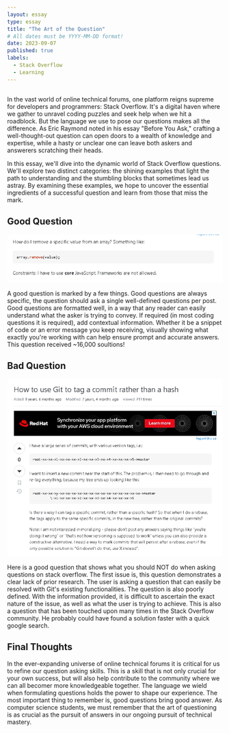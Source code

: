 ```yaml
---
layout: essay
type: essay
title: "The Art of the Question"
# All dates must be YYYY-MM-DD format!
date: 2023-09-07
published: true
labels:
  - Stack Overflow
  - Learning
---
```


## 
In the vast world of online technical forums, one platform reigns supreme for developers and programmers: Stack Overflow. It's a digital haven where we gather to unravel coding puzzles and seek help when we hit a roadblock. But the language we use to pose our questions makes all the difference. As Eric Raymond noted in his essay "Before You Ask," crafting a well-thought-out question can open doors to a wealth of knowledge and expertise, while a hasty or unclear one can leave both askers and answerers scratching their heads.

In this essay, we'll dive into the dynamic world of Stack Overflow questions. We'll explore two distinct categories: the shining examples that light the path to understanding and the stumbling blocks that sometimes lead us astray. By examining these examples, we hope to uncover the essential ingredients of a successful question and learn from those that miss the mark.

## Good Question
<img width="550px" height="auto" class="rounded float-start pe-4" src="../img/GoodQuestion.png">

A good question is marked by a few things. Good questions are always specific, the question should ask a single well-defined questions per post. Good questions are formatted well, in a way that any reader can easily understand what the asker is trying to convey. If required (in most coding questions it is required), add contextual information. Whether it be a snippet of code or an error message you keep receiving, visually showing what exactly you're working with can help ensure prompt and accurate answers. This question received ~16,000 soultions!


## Bad Question
<img width="550px" height="auto" class="rounded float-start pe-4" src="../img/BadQuestion.png"> 

Here is a good question that shows what you should NOT do when asking questions on stack overflow. The first issue is, this question demonstrates a clear lack of prior research. The user is asking a question that can easily be resolved with Git's existing functionalities. The question is also poorly defined. With the information provided, it is difficult to ascertain the exact nature of the issue, as well as what the user is trying to achieve. This is also a question that has been touched upon many times in the Stack Overflow community. He probably could have found a solution faster with a quick google search.




## Final Thoughts
In the ever-expanding universe of online technical forums it is critical for us to refine our question asking skills. This is a skill that is not only crucial for your own success, but will also help contribute to the community where we can all becomer more knowledgeable together. The language we wield when formulating questions holds the power to shape our experience. The most important thing to remember is, good questions bring good answer. As computer science students, we must remember that the art of questioning is as crucial as the pursuit of answers in our ongoing pursuit of technical mastery.
